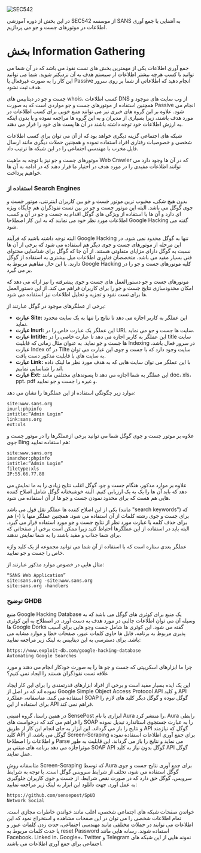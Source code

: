 ![SEC542](https://github.com/BugHunter021/Penetration-OWASP/assets/76444458/e64a3333-a675-4dcd-9ff2-24126a883f04)

در این بخش از دوره آموزشی SEC542 از موسسه SANS به آشنایی با جمع آوری اطلاعات در موتورهای جست و جو می پردازیم.

# بخش Information Gathering

جمع آوری اطلاعات یکی از مهمترین بخش های تست نفوذ می باشد که در آن شما می توانید با کسب هرچه بیشتر اطلاعات از سیستم هدف به آن نزدیکتر شوید. شما می توانید این کار را به صورت غیرفعال یا Passive انجام دهید که اطلاعاتی از شما بر روی سرور هدف ثبت نشود.

جست و جو در دیتابیس های whois، کسب اطلاعات DNS از وب سایت های موجود و همچنین استفاده از موتورهای جست و جو مواردی است که به صورت Passive انجام می شود. علاوه بر این گروه های خبری نیز می توانند منبع خوبی برای کسب اطلاعات در مورد هدف باشند، زیرا بسیاری از مدیران و به این گروه ها مراجعه نموده و یا بدون اینکه به ارزش اطلاعات خود توجه داشته باشند در آن ها پست های خود را قرار می دهند.

شبکه های اجتماعی گزینه دیگری خواهد بود که از آن می توان برای کسب اطلاعات شخصی و خصوصیات رفتاری افراد استفاده نموده و همچنین حملات دیگری مانند ارسال فایل مخرب با مهندسی اجتماعی را در این شبکه ها ترتیب داد.

موتورهای جست و جو نیز با توجه به ماهیت Web Crawler که در آن ها وجود دارد می توانند اطلاعات مفیدی را در مورد هدف در اختیار ما قرار دهند که در ادامه به آن ها خواهیم پرداخت.

### استفاده از Search Engines

بدون هیچ شکی، محبوب ترین موتور جست و جو بین کاربران اینترنتی، موتور جست و جوی گوگل می باشد. البته این موتور جست و جو در بین تست نفوذگران هم جایگاه ویژه ای دارد و آن ها با استفاده از ویژگی های گوگل اقدام به جست و جو در آن و کسب اطلاعات مورد نظر خود می نمایند که به این کار اصطلاحا Google Hacking گفته می شود.

البته توجه داشته باشید که فرآیند Google Hacking تنها به گوگل محدود نمی شود. در این مرحله از موتورهای جست و جوی دیگر هم استفاده می شود که برخی از آن ها نسبت به گوگل دارای مزایای متفاوتی هستند. از آن جا که گوگل برای شناسایی محتوای فنی بسیار مفید می باشد، متخصصان فناوری اطلاعات میل بیشتری به استفاده از گوگل دارند. با این حال مفاهیم مربوط به Google Hacking کلیه موتورهای جست و جو را در بر می گیرد.

موتورهای جست و جو دستورالعمل های جست و جوی پیشرفته را نیز ارائه می دهد که امکان محدودسازی نتایج جست و جو را برای کاربران فراهم می کند. از این دستورالعمل ها برای تست نفوذ و تجزیه و تحلیل اطلاعات نیز استفاده می شود.

برخی از عملگرهای موجود در گوگل عبارتند از:

* **عبارت Site:** این عملگر به کاربر اجازه می دهد تا نتایج را تنها به یک سایت محدود نماید.
* **عبارت Inurl:** این عملگر یک عبارت خاص را در URL سایت ها جست و جو می نماید.
* **عبارت Intitle:** این عملگر به کاربر اجازه می دهد تا عبارت خاصی را در title سایت ها جست و جو نماید. به عنوان مثال زمانی که قابلیت Indexing در سرور فعال باشد، عبارت Index of در Tilte سایت وجود دارد که با جست و جوی این عبارت می توان به سایت های با قابلیت مذکور دست یافت.
* **عبارت Link:** با این عملگر می توان سایت هایی که به هدف مورد نظر ما لینک داده اند را شناسایی نماییم.
* **عبارت Ext:** این عملگر به شما اجازه می دهد تا پسوندهای مختلفی مانند doc، xls، ppt، pdf و غیره را جست و جو نمایید.

موارد زیر چگونگی استفاده از این عملگرها را نشان می دهد:

```text
site:www.sans.org
inurl:phpinfo
intitle:”Admin Login”
link:sans.org
ext:xls
```

علاوه بر موتور جست و جوی گوگل شما می توانید برخی ازعملگرها را در موتور جست و جوی Bing هم استفاده نمایید:

```text
site:www.sans.org
inanchor:phpinfo
intitle:”Admin Login”
filetype:xls
IP:55.66.77.88
```

علاوه بر موارد مذکور، هنگام جست و جو، گوگل اغلب نتایج زیادی را به ما نمایش می دهد که باید آن ها را یک به یک ارزیابی کنیم. البته خوشبختانه گوگل شامل اصلاح کننده هایی هم هست که برای محدود نمودن جست و جو ها از آن استفاده می شود.

یکی از این اصلاح کننده ها عملگر نقل قول می باشد (مانند "search keywords") که برای جست و جوی رشته کلمات از آن استفاده می شود. همچنین عملگر منها یا (-) هم برای حذف کلمه یا عبارت مورد نظر از نتایج جست و جو مورد استفاده قرار می گیرد. البته باید در استفاده از این عملگرها احتیاط کنید زیرا ممکن است برخی از صفحاتی که برای شما جذاب و مفید باشند را به شما نمایش ندهند.

عملگر بعدی ستاره است که با استفاده از آن شما می توانید مجموعه از یک کلید واژه خاص را جست و جو نمایید.

مثال هایی در خصوص موارد مذکور عبارتند از:
```text
“SANS Web Application”
site:sans.org -site:www.sans.org
site:sans.org -handlers
```

### توضیح GHDB

منبع Google Hacking Database یک منبع برای کوئری های گوگل می باشد که به وسیله آن می توان اطلاعات جالبی در مورد هدف به دست آورد. در اصطلاح به این کوئری ها Google Dorks گفته می شود. این کوئری ها شامل جست وجو هایی برای آسیب پذیری مربوط به برنامه، فایل ها حاوی کلمات عبور، صفحات خطا و موارد مشابه می باشد. برای دسترسی به این دیتابیس به لینک زیر مراجعه نمایید:

```text
https://www.exploit-db.com/google-hacking-database
Automating Google Searches
```
چرا ما ابزارهای اسکریپتی که جست و جو ها را به صورت خودکار انجام می دهند و مورد علاقه تست نفوذگران هستند را ایجاد نمی کنیم؟

این یک ایده بسیار مفید است و برخی از افراد ابزارهای قدرتمندی را برای این کار ایجاد نموده اند که در اصل از Google Simple Object Access Protocol API و کلید API استفاده می کنند. متاسفانه، عملکرد SOAP گوگل نبوده و گوگل دیگر کلید های لازم را برای استفاده از این API فراهم نمی کند.

در همین راستا، گروه امنیتی SensePost ابزاری با نام Aura را منتشر کرد. Aura رابطی را فراهم می کند که درخواست های SOAP را به عبارت جستجوی استاندارد تبدیل نموده و نتایج را باز می گرداند. این ابزار به جای انجام این کار از طریق API گوگل که نیازمند کلید API گوگل می باشد، از Screen-Scraping برای جمع آوری اطلاعات استفاده نموده و اطلاعات را اصطلاحا Parse می نماید و نتایج را باز می گرداند. این قابلیت به طور موثراجازه می دهد برنامه های مبتنی بر SOAP API گوگل بدون نیاز به کلید API گوگل عمل نمایند.

متاسفانه روش Screen-Scraping که توسط Aura برای جمع آوری نتایج جست و جوی گوگل استفاده می شود، تخلف از شرایط سرویس گوگل است. با توجه به شرایط سرویس، گوگل حق دارد که در صورت نقص شرایط، از جست و جوی کاربران جلوگیری به عمل آورد. جهت دانلود این ابزار به لینک زیر مراجعه نمایید:
```text
https://github.com/sensepost/SpUD
Network Social
```
خواندن صفحات شبکه های اجتماعی شخصی، اغلب مانند خواندن خاطرات مجازی است. تمام اطلاعات شخصی را می توان در این صفحات مشاهده و استخراج نمود که این اطلاعات می توانند در حملات مختلفی مانند مهندسی اجتماعی، حدث زدن کلمات عبور و یا حدث کلمات مربوط به reset Password استفاده شوند. رسانه هایی مانند Facebook، Linked in، Google+، Twitter و Telegram نمونه هایی از این شبکه های اجتماعی برای جمع آوری اطلاعات می باشند.
